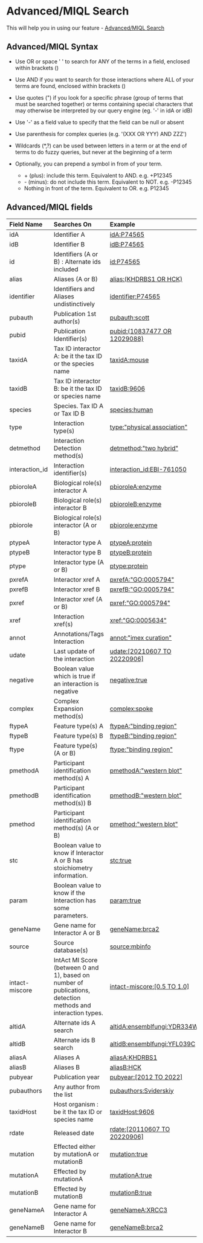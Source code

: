 # Advanced/MIQL Search

This will help you in using our feature - [Advanced/MIQL Search](https://www.ebi.ac.uk/intact/home#advanced-search)

## Advanced/MIQL Syntax

* Use OR or space ' ' to search for ANY of the terms in a field, enclosed within brackets ()

* Use AND if you want to search for those interactions where ALL of your terms are found, enclosed within brackets ()

* Use quotes (") if you look for a specific phrase (group of terms that must be searched together) or terms containing special characters that may otherwise be interpreted by our query engine (eg. '-' in idA or idB) 

* Use '-' as a field value to specify that the field can be null or absent

* Use parenthesis for complex queries (e.g. '(XXX OR YYY) AND ZZZ')

* Wildcards (*,?) can be used between letters in a term or at the end of terms to do fuzzy queries,
but never at the beginning of a term 

* Optionally, you can prepend a symbol in from of your term.

    * \+ (plus): include this term. Equivalent to AND. e.g. +P12345
    * \- (minus): do not include this term. Equivalent to NOT. e.g. -P12345
    * Nothing in front of the term. Equivalent to OR. e.g. P12345


## Advanced/MIQL fields

| Field Name | Searches On | Example |
| :--- | :--- | :--- |
| idA | Identifier A | [idA:P74565](https://www.ebi.ac.uk/intact/search?query=idA:P74565) |
| idB | Identifier B | [idB:P74565](https://www.ebi.ac.uk/intact/search?query=idB:P74565) |
| id | Identifiers (A or B) : Alternate ids included | [id:P74565](https://www.ebi.ac.uk/intact/search?query=id:P74565) |
| alias | Aliases (A or B) | [alias:(KHDRBS1 OR HCK)](<https://www.ebi.ac.uk/intact/search?query=alias:(KHDRBS1 OR HCK)>) |
| identifier | Identifiers and Aliases undistinctively | [identifier:P74565](https://www.ebi.ac.uk/intact/search?query=identifier:P74565) |
| pubauth | Publication 1st author(s) | [pubauth:scott](https://www.ebi.ac.uk/intact/search?query=pubauth:scott) |
| pubid | Publication Identifier(s) | [pubid:(10837477 OR 12029088)](<https://www.ebi.ac.uk/intact/search?query=pubid:(10837477 OR 12029088)>) |
| taxidA | Tax ID interactor A: be it the tax ID or the species name | [taxidA:mouse](https://www.ebi.ac.uk/intact/search?query=taxidA:mouse) |
| taxidB | Tax ID interactor B: be it the tax ID or species name | [taxidB:9606](https://www.ebi.ac.uk/intact/search?query=taxidB:9606) |
| species | Species. Tax ID A or Tax ID B | [species:human](https://www.ebi.ac.uk/intact/search?query=species:human) |
| type | Interaction type(s) | [type:"physical association"](<https://www.ebi.ac.uk/intact/search?query=type:"physical association">) |
| detmethod | Interaction Detection method(s) | [detmethod:"two hybrid"](<https://www.ebi.ac.uk/intact/search?query=detmethod:"two hybrid">) |
| interaction_id | Interaction identifier(s) | [interaction_id:EBI-761050](https://www.ebi.ac.uk/intact/search?query=interaction_id:EBI-761050) |
| pbioroleA | Biological role(s) interactor A | [pbioroleA:enzyme](https://www.ebi.ac.uk/intact/search?query=pbioroleA:enzyme) |
| pbioroleB | Biological role(s) interactor B | [pbioroleB:enzyme](https://www.ebi.ac.uk/intact/search?query=pbioroleB:enzyme) |
| pbiorole | Biological role(s) interactor (A or B) | [pbiorole:enzyme](https://www.ebi.ac.uk/intact/search?query=pbiorole:enzyme) |
| ptypeA | Interactor type A | [ptypeA:protein](https://www.ebi.ac.uk/intact/search?query=ptypeA:protein) |
| ptypeB | Interactor type B | [ptypeB:protein](https://www.ebi.ac.uk/intact/search?query=ptypeB:protein) |
| ptype | Interactor type (A or B) | [ptype:protein](https://www.ebi.ac.uk/intact/search?query=ptype:protein) |
| pxrefA | Interactor xref A | [pxrefA:"GO:0005794"](https://www.ebi.ac.uk/intact/search?query=pxrefA:"GO:0005794") |
| pxrefB | Interactor xref B | [pxrefB:"GO:0005794"](https://www.ebi.ac.uk/intact/search?query=pxrefB:"GO:0005794") |
| pxref | Interactor xref (A or B) | [pxref:"GO:0005794"](https://www.ebi.ac.uk/intact/search?query=pxref:"GO:0005794") |
| xref | Interaction xref(s) | [xref:"GO:0005634"](https://www.ebi.ac.uk/intact/search?query=xref:"GO:0005634") |
| annot | Annotations/Tags Interaction | [annot:"imex curation"](<https://www.ebi.ac.uk/intact/search?query= annot:"imex curation">) |
| udate | Last update of the interaction | [udate:[20210607 TO 20220906]](<https://www.ebi.ac.uk/intact/search?query=udate:[20210607 TO 20220906]>) |
| negative | Boolean value which is true if an interaction is negative | [negative:true](https://www.ebi.ac.uk/intact/search?query=negative:true) |
| complex | Complex Expansion method(s) | [complex:spoke](https://www.ebi.ac.uk/intact/search?query=complex:spoke) |
| ftypeA | Feature type(s) A | [ftypeA:"binding region"](<https://www.ebi.ac.uk/intact/search?query=ftypeA:"binding region">) |
| ftypeB | Feature type(s) B | [ftypeB:"binding region"](<https://www.ebi.ac.uk/intact/search?query=ftypeB:"binding region">) |
| ftype | Feature type(s) (A or B) | [ftype:"binding region"](<https://www.ebi.ac.uk/intact/search?query=ftype:"binding region">) |
| pmethodA | Participant identification method(s) A | [pmethodA:"western blot"](<https://www.ebi.ac.uk/intact/search?query=pmethodA:"western blot">) |
| pmethodB | Participant identification method(s)) B | [pmethodB:"western blot"](<https://www.ebi.ac.uk/intact/search?query=pmethodB:"western blot">) |
| pmethod | Participant identification method(s) (A or B) | [pmethod:"western blot"](<https://www.ebi.ac.uk/intact/search?query=pmethod:"western blot">) |
| stc | Boolean value to know if Interactor A or B has stoichiometry information. | [stc:true](https://www.ebi.ac.uk/intact/search?query=stc:true) |
| param | Boolean value to know if the Interaction has some parameters. | [param:true](https://www.ebi.ac.uk/intact/search?query=param:true) |
| geneName | Gene name for Interactor A or B | [geneName:brca2](https://www.ebi.ac.uk/intact/search?query=geneName:brca2) |
| source | Source database(s) | [source:mbinfo](https://www.ebi.ac.uk/intact/search?query=source:mbinfo) |
| intact-miscore | IntAct MI Score (between 0 and 1), based on number of publications, detection methods and interaction types. | [intact-miscore:[0.5 TO 1.0]](<https://www.ebi.ac.uk/intact/search?query=intact-miscore:[0.5 TO 1.0]>) |
| altidA | Alternate ids A search | [altidA:ensemblfungi:YDR334W](https://www.ebi.ac.uk/intact/search?query=altidA:ensemblfungi:YDR334W) |
| altidB | Alternate ids B search | [altidB:ensemblfungi:YFL039C](https://www.ebi.ac.uk/intact/search?query=altidB:ensemblfungi:YFL039C) |
| aliasA | Aliases A | [aliasA:KHDRBS1](https://www.ebi.ac.uk/intact/search?query=aliasA:KHDRBS1) |
| aliasB | Aliases B | [aliasB:HCK](https://www.ebi.ac.uk/intact/search?query=aliasB:HCK) |
| pubyear | Publication year | [pubyear:[2012 TO 2022]](<https://www.ebi.ac.uk/intact/search?query=pubyear:[2012 TO 2022]>) |
| pubauthors | Any author from the list | [pubauthors:Sviderskiy](https://www.ebi.ac.uk/intact/search?query=pubauthors:Sviderskiy) |
| taxidHost | Host organism : be it the tax ID or species name| [taxidHost:9606](https://www.ebi.ac.uk/intact/search?query=taxidHost:9606) |
| rdate | Released date | [rdate:[20110607 TO 20220906]](<https://www.ebi.ac.uk/intact/search?query=rdate:[20110607 TO 20220906]>) |
| mutation | Effected either by mutationA or mutationB | [mutation:true](https://www.ebi.ac.uk/intact/search?query=mutation:true) |
| mutationA | Effected by mutationA | [mutationA:true](https://www.ebi.ac.uk/intact/search?query=mutationA:true) |
| mutationB | Effected by mutationB | [mutationB:true](https://www.ebi.ac.uk/intact/search?query=mutationB:true) |
| geneNameA | Gene name for Interactor A | [geneNameA:XRCC3](https://www.ebi.ac.uk/intact/search?query=geneNameA:XRCC3) |
| geneNameB | Gene name for Interactor B | [geneNameB:brca2](https://www.ebi.ac.uk/intact/search?query=geneNameB:brca2) |
